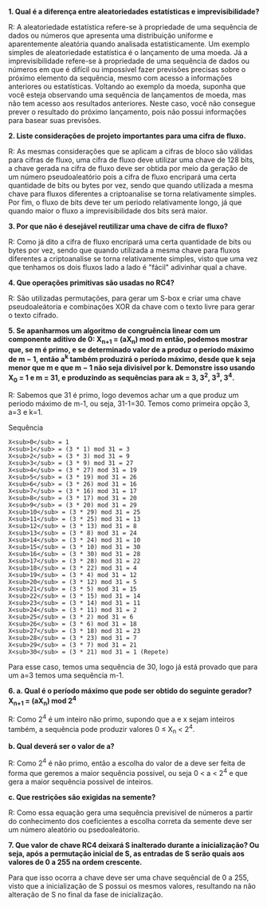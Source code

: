 **1. Qual é a diferença entre aleatoriedades estatísticas e imprevisibilidade?**

R: A aleatoriedade estatística refere-se à propriedade de uma sequência de dados ou números que apresenta uma distribuição uniforme e aparentemente aleatória quando analisada estatisticamente. Um exemplo simples de aleatoriedade estatística é o lançamento de uma moeda. Já a imprevisibilidade refere-se à propriedade de uma sequência de dados ou números em que é difícil ou impossível fazer previsões precisas sobre o próximo elemento da sequência, mesmo com acesso a informações anteriores ou estatísticas. Voltando ao exemplo da moeda, suponha que você esteja observando uma sequência de lançamentos de moeda, mas não tem acesso aos resultados anteriores. Neste caso, você não consegue prever o resultado do próximo lançamento, pois não possui informações para basear suas previsões.

**2. Liste considerações de projeto importantes para uma cifra de fluxo.**

R: As mesmas considerações que se aplicam a cifras de bloco são válidas para cifras de fluxo, uma cifra de fluxo deve utilizar uma chave de 128 bits, a chave gerada na cifra de fluxo deve ser obtida por meio da geração de um número pseudoaleatório pois a cifra de fluxo encripará uma certa quantidade de bits ou bytes por vez, sendo que quando utilizada a mesma chave para fluxos diferentes a criptoanalise se torna relativamente simples. Por fim, o fluxo de bits deve ter um periodo relativamente longo, já que quando maior o fluxo a imprevisibilidade dos bits será maior.

**3. Por que não é desejável reutilizar uma chave de cifra de fluxo?**

R: Como já dito a cifra de fluxo encripará uma certa quantidade de bits ou bytes por vez, sendo que quando utilizada a mesma chave para fluxos diferentes a criptoanalise se torna relativamente simples, visto que uma vez que tenhamos os dois fluxos lado a lado é "fácil" adivinhar qual a chave. 

**4. Que operações primitivas são usadas no RC4?**

R: São utilizadas permutações, para gerar um S-box e criar uma chave pseudoaleátoria e combinações XOR da chave com o texto livre para gerar o texto cifrado.

**5. Se apanharmos um algoritmo de congruência linear com um componente aditivo de 0: X<sub>n+1</sub> = (aX<sub>n</sub>) mod m então, podemos mostrar que, se m é primo, e se determinado valor de a produz o período máximo de m − 1, então a<sup>k</sup> também produzirá o período máximo, desde que k seja menor que m e que m − 1 não seja divisível por k. Demonstre isso usando X<sub>0</sub> = 1 e m = 31, e produzindo as sequências para ak = 3, 3<sup>2</sup>, 3<sup>3</sup>, 3<sup>4</sup>.**

R: Sabemos que 31 é primo, logo devemos achar um a que produz um periodo máximo de m-1, ou seja, 31-1=30. Temos como primeira opção 3, a=3 e k=1. 

Sequência 
```
X<sub>0</sub> = 1
X<sub>1</sub> = (3 * 1) mod 31 = 3
X<sub>2</sub> = (3 * 3) mod 31 = 9
X<sub>3</sub> = (3 * 9) mod 31 = 27
X<sub>4</sub> = (3 * 27) mod 31 = 19
X<sub>5</sub> = (3 * 19) mod 31 = 26
X<sub>6</sub> = (3 * 26) mod 31 = 16
X<sub>7</sub> = (3 * 16) mod 31 = 17
X<sub>8</sub> = (3 * 17) mod 31 = 20
X<sub>9</sub> = (3 * 20) mod 31 = 29
X<sub>10</sub> = (3 * 29) mod 31 = 25
X<sub>11</sub> = (3 * 25) mod 31 = 13
X<sub>12</sub> = (3 * 13) mod 31 = 8
X<sub>13</sub> = (3 * 8) mod 31 = 24
X<sub>14</sub> = (3 * 24) mod 31 = 10
X<sub>15</sub> = (3 * 10) mod 31 = 30
X<sub>16</sub> = (3 * 30) mod 31 = 28
X<sub>17</sub> = (3 * 28) mod 31 = 22
X<sub>18</sub> = (3 * 22) mod 31 = 4
X<sub>19</sub> = (3 * 4) mod 31 = 12
X<sub>20</sub> = (3 * 12) mod 31 = 5
X<sub>21</sub> = (3 * 5) mod 31 = 15
X<sub>22</sub> = (3 * 15) mod 31 = 14
X<sub>23</sub> = (3 * 14) mod 31 = 11
X<sub>24</sub> = (3 * 11) mod 31 = 2
X<sub>25</sub> = (3 * 2) mod 31 = 6
X<sub>26</sub> = (3 * 6) mod 31 = 18
X<sub>27</sub> = (3 * 18) mod 31 = 23
X<sub>28</sub> = (3 * 23) mod 31 = 7
X<sub>29</sub> = (3 * 7) mod 31 = 21
X<sub>30</sub> = (3 * 21) mod 31 = 1 (Repete)
```

Para esse caso, temos uma sequência de 30, logo já está provado que para um a=3 temos uma sequência m-1.

**6. a. Qual é o período máximo que pode ser obtido do seguinte gerador? X<sub>n+1</sub> = (aX<sub>n</sub>) mod 2<sup>4</sup>**

R: Como 2<sup>4</sup> é um inteiro não primo, supondo que a e x sejam inteiros também, a sequência pode produzir valores 0 ≤ X<sub>n</sub> < 2<sup>4</sup>.

**b. Qual deverá ser o valor de a?**

R: Como 2<sup>4</sup> é não primo, então a escolha do valor de a deve ser feita de forma que geremos a maior sequência possivel, ou seja 0 < a < 2<sup>4</sup> e que gera a maior sequência possivel de inteiros.

**c. Que restrições são exigidas na semente?**

R: Como essa equação gera uma sequência previsivel de números a partir do conhecimento dos coeficientes a escolha correta da semente deve ser um número aleatório ou psedoaleátorio.

**7. Que valor de chave RC4 deixará S inalterado durante a inicialização? Ou seja, após a permutação inicial de S, as entradas de S serão quais aos valores de 0 a 255 na ordem crescente.**

Para que isso ocorra a chave deve ser uma chave sequêncial de 0 a 255, visto que a inicialização de S possui os mesmos valores, resultando na não alteração de S no final da fase de inicialização.


